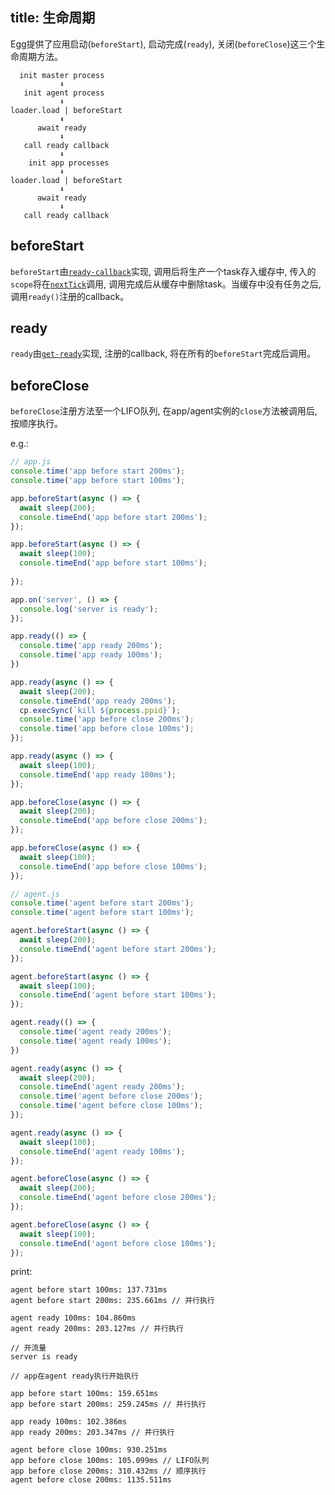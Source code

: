 title: 生命周期
---

Egg提供了应用启动(`beforeStart`), 启动完成(`ready`), 关闭(`beforeClose`)这三个生命周期方法。
```
  init master process
           ⬇
   init agent process
           ⬇
loader.load | beforeStart
           ⬇
      await ready
           ⬇
   call ready callback
           ⬇
    init app processes
           ⬇
loader.load | beforeStart
           ⬇
      await ready
           ⬇
   call ready callback
```
## beforeStart
`beforeStart`由[`ready-callback`](https://www.npmjs.com/package/ready-callback)实现, 调用后将生产一个task存入缓存中, 传入的`scope`将在[`nextTick`](https://nodejs.org/dist/latest-v8.x/docs/api/process.html#process_process_nexttick_callback_args)调用, 调用完成后从缓存中删除task。当缓存中没有任务之后, 调用`ready()`注册的callback。
## ready
`ready`由[`get-ready`](https://www.npmjs.com/package/get-ready)实现, 注册的callback, 将在所有的`beforeStart`完成后调用。
## beforeClose
`beforeClose`注册方法至一个LIFO队列, 在app/agent实例的`close`方法被调用后, 按顺序执行。

e.g.:
```javascript
// app.js
console.time('app before start 200ms');
console.time('app before start 100ms');

app.beforeStart(async () => {
  await sleep(200);
  console.timeEnd('app before start 200ms');
});

app.beforeStart(async () => {
  await sleep(100);
  console.timeEnd('app before start 100ms');
  
});

app.on('server', () => {
  console.log('server is ready');
});

app.ready(() => {
  console.time('app ready 200ms');
  console.time('app ready 100ms');
})

app.ready(async () => {
  await sleep(200);
  console.timeEnd('app ready 200ms');
  cp.execSync(`kill ${process.ppid}`);
  console.time('app before close 200ms');
  console.time('app before close 100ms');
});

app.ready(async () => {
  await sleep(100);
  console.timeEnd('app ready 100ms');
});

app.beforeClose(async () => {
  await sleep(200);
  console.timeEnd('app before close 200ms');
});

app.beforeClose(async () => {
  await sleep(100);
  console.timeEnd('app before close 100ms');
});

// agent.js
console.time('agent before start 200ms');
console.time('agent before start 100ms');

agent.beforeStart(async () => {
  await sleep(200);
  console.timeEnd('agent before start 200ms');
});

agent.beforeStart(async () => {
  await sleep(100);
  console.timeEnd('agent before start 100ms');
});

agent.ready(() => {
  console.time('agent ready 200ms');
  console.time('agent ready 100ms');
})

agent.ready(async () => {
  await sleep(200);
  console.timeEnd('agent ready 200ms');
  console.time('agent before close 200ms');
  console.time('agent before close 100ms');
});

agent.ready(async () => {
  await sleep(100);
  console.timeEnd('agent ready 100ms');
});

agent.beforeClose(async () => {
  await sleep(200);
  console.timeEnd('agent before close 200ms');
});

agent.beforeClose(async () => {
  await sleep(100);
  console.timeEnd('agent before close 100ms');
});
```

print:
```
agent before start 100ms: 137.731ms
agent before start 200ms: 235.661ms // 并行执行

agent ready 100ms: 104.860ms
agent ready 200ms: 203.127ms // 并行执行

// 开流量
server is ready

// app在agent ready执行开始执行

app before start 100ms: 159.651ms
app before start 200ms: 259.245ms // 并行执行

app ready 100ms: 102.386ms
app ready 200ms: 203.347ms // 并行执行

agent before close 100ms: 930.251ms
app before close 100ms: 105.099ms // LIFO队列
app before close 200ms: 310.432ms // 顺序执行
agent before close 200ms: 1135.511ms
```
